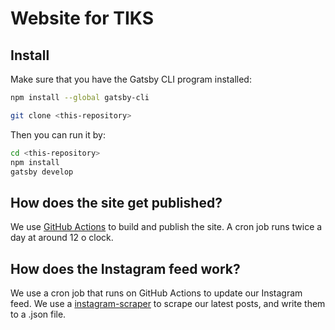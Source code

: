 # Website for TIKS

## Install

Make sure that you have the Gatsby CLI program installed:

```sh
npm install --global gatsby-cli
```

```sh
git clone <this-repository>
```

Then you can run it by:

```sh
cd <this-repository>
npm install
gatsby develop
```

## How does the site get published?

We use [GitHub
Actions](https://github.com/thatte-idli-kaal-soup/thatteidlikaalsoup.team/blob/master/.github/workflows/main.yml)
to build and publish the site. A cron job runs twice a day at around 12 o clock.

## How does the Instagram feed work?

We use a cron job that runs on GitHub Actions to update our Instagram feed. We
use a [instagram-scraper](https://github.com/rarcega/instagram-scraper) to
scrape our latest posts, and write them to a .json file. 

